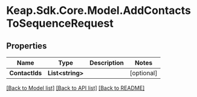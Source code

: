 # Keap.Sdk.Core.Model.AddContactsToSequenceRequest

## Properties

Name | Type | Description | Notes
------------ | ------------- | ------------- | -------------
**ContactIds** | **List&lt;string&gt;** |  | [optional] 

[[Back to Model list]](../README.md#documentation-for-models) [[Back to API list]](../README.md#documentation-for-api-endpoints) [[Back to README]](../README.md)

